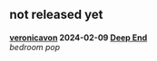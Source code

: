 ## not released yet

**[veronicavon](https://www.last.fm/music/veronicavon) 2024-02-09 [Deep End](https://music.youtube.com/playlist?list=OLAK5uy_myC6UVXwAt4v-Oyay1rXy1IahUVzl64ME")** <a href="https://veronicavon.bandcamp.com/album/deep-end" title="bandcamp"><img src="https://s4.bcbits.com/img/favicon/apple-touch-icon.png" width="16" height="16"></a>  
*bedroom pop*
